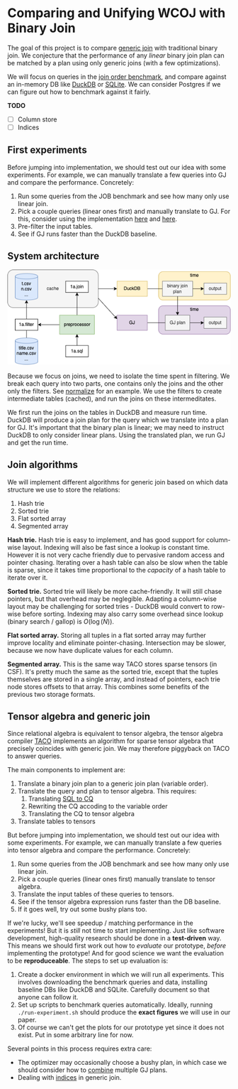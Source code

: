 # Comparing and Unifying WCOJ with Binary Join
The goal of this project is to compare [generic join](https://gitlab.com/remywang/blog/-/blob/master/posts/wcoj.md) with traditional binary join. We conjecture that the performance of any *linear* binary join plan can be matched by a plan using only generic joins (with a few optimizations). 

We will focus on queries in the [join order benchmark](https://github.com/gregrahn/join-order-benchmark), and compare against an in-memory DB like [DuckDB](https://duckdb.org) or [SQLite](https://www.sqlite.org/index.html). We can consider Postgres if we can figure out how to benchmark against it fairly. 

**TODO**
- [ ] Column store 
- [ ] Indices 

## First experiments
Before jumping into implementation, we should test out our idea with some experiments. For example, we can manually translate a few queries into GJ and compare the performance. Concretely: 
1. Run some queries from the JOB benchmark and see how many only use linear join.  
2. Pick a couple queries (linear ones first) and manually translate to GJ. For this, consider using the implementation [here](https://github.com/mwillsey/egg-smol/blob/a1acf4dc7b6f65f2dd4bbca38d45d40448eda4d8/src/gj.rs#L159) and [here](https://github.com/mwillsey/qry/blob/11c92ff715d0593c0ca86c2b533b9ef8a249bd2c/src/lib.rs#L302). 
3. Pre-filter the input tables. 
4. See if GJ runs faster than the DuckDB baseline. 

## System architecture
![system.png](system.png)

Because we focus on joins, we need to isolate the time spent in filtering. We break each query into two parts, one contains only the joins and the other only the filters. See [normalize](normalize.md) for an example. We use the filters to create intermediate tables (cached), and run the joins on these intermeditates. 

We first run the joins on the tables in DuckDB and measure run time. DuckDB will produce a join plan for the query which we translate into a plan for GJ. It's important that the binary plan is linear; we may need to instruct DuckDB to only consider linear plans. Using the translated plan, we run GJ and get the run time. 

## Join algorithms
We will implement different algorithms for generic join based on which data structure we use to store the relations: 
1. Hash trie
2. Sorted trie
3. Flat sorted array
4. Segmented array

**Hash trie.** Hash trie is easy to implement, and has good support for column-wise layout. Indexing will also be fast since a lookup is constant time. However it is not very cache friendly due to pervasive random access and pointer chasing. Iterating over a hash table can also be slow when the table is sparse, since it takes time proportional to the *capacity* of a hash table to iterate over it. 

**Sorted trie.** Sorted trie will likely be more cache-friendly. It will still chase pointers, but that overhead may be neglegible. Adapting a column-wise layout may be challenging for sorted tries - DuckDB would convert to row-wise before sorting. Indexing may also carry some overhead since lookup (binary search / gallop) is $O(\log(N))$. 

**Flat sorted array.** Storing all tuples in a flat sorted array may further improve locality and eliminate pointer-chasing. Intersection may be slower, because we now have duplicate values for each column. 

**Segmented array.** This is the same way TACO stores sparse tensors (in CSF). It's pretty much the same as the sorted trie, except that the tuples themselves are stored in a single array, and instead of pointers, each trie node stores offsets to that array. This combines some benefits of the previous two storage formats. 

## Tensor algebra and generic join
Since relational algebra is equivalent to tensor algebra, the tensor algebra compiler [TACO](http://tensor-compiler.org) implements an algorithm for sparse tensor algebra that precisely coincides with generic join. We may therefore piggyback on TACO to answer queries. 

The main components to implement are: 

1. Translate a binary join plan to a generic join plan (variable order). 
2. Translate the query and plan to tensor algebra. This requires: 
	1. Translating [SQL to CQ](sql2cq.md) 
	2. Rewriting the CQ accoding to the variable order
	3. Translating the CQ to tensor algebra 
3. Translate tables to tensors 

But before jumping into implementation, we should test out our idea with some experiments. For example, we can manually translate a few queries into tensor algebra and compare the performance. Concretely: 
1. Run some queries from the JOB benchmark and see how many only use linear join.  
2. Pick a couple queries (linear ones first) manually translate to tensor algebra. 
3. Translate the input tables of these queries to tensors. 
4. See if the tensor algebra expression runs faster than the DB baseline. 
5. If it goes well, try out some bushy plans too. 

If we're lucky, we'll see speedup / matching performance in the experiments! But it is *still* not time to start implementing. Just like software development, high-quality research should be done in a **test-driven** way. This means we should first work out how to *evaluate* our prototype, *before* implementing the prototype! And for good science we want the evaluation to be **reproduceable**. The steps to set up evaluation is: 
1. Create a docker environment in which we will run all experiments. This involves downloading the benchmark queries and data, installing baseline DBs like DuckDB and SQLite. Carefully document so that anyone can follow it. 
2. Set up scripts to benchmark queries automatically. Ideally, running `./run-experiment.sh` should produce the **exact figures** we will use in our paper. 
3. Of course we can't get the plots for our prototype yet since it does not exist. Put in some arbitrary line for now. 

Several points in this process requires extra care: 
- The optimizer may occasionally choose a bushy plan, in which case we should consider how to [combine](combine-gj.md) multiple GJ plans. 
- Dealing with [indices](indexing) in generic join. 